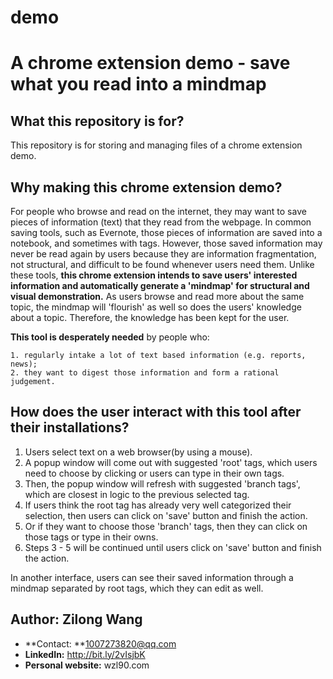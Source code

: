 # demo
# A chrome extension demo - save what you read into a mindmap 

## What this repository is for?
This repository is for storing and managing files of a chrome extension demo.

## Why making this chrome extension demo?
For people who browse and read on the internet, they may want to save pieces of information (text) that they read from the webpage. 
In common saving tools, such as Evernote, those pieces of information are saved into a notebook, and sometimes with tags. 
However, those saved information may never be read again by users because they are information fragmentation, not structural, and difficult to be found whenever users need them. 
Unlike these tools, **this chrome extension intends to save users' interested information and automatically generate a 'mindmap' for structural and visual
demonstration.** 
As users browse and read more about the same topic, the mindmap will 'flourish' as well so does the users' knowledge about a topic. 
Therefore, the knowledge has been kept for the user. 

**This tool is desperately needed** by people who:
```
1. regularly intake a lot of text based information (e.g. reports, news); 
2. they want to digest those information and form a rational judgement. 
```
## How does the user interact with this tool after their installations?
1. Users select text on a web browser(by using a mouse).
2. A popup window will come out with suggested 'root' tags, which users need to choose by clicking or users can type in their own tags.
3. Then, the popup window will refresh with suggested 'branch tags', which are closest in logic to the previous selected tag.
4. If users think the root tag has already very well categorized their selection, then users can click on 'save' button and finish the action. 
5. Or if they want to choose those 'branch' tags, then they can click on those tags or type in their owns.
6. Steps 3 - 5 will be continued until users click on 'save' button and finish the action. 

In another interface, users can see their saved information through a mindmap separated by root tags, which they can edit as well. 

## Author: Zilong Wang
- **Contact: **1007273820@qq.com
- **LinkedIn:** http://bit.ly/2vIsjbK
- **Personal website:** wzl90.com


